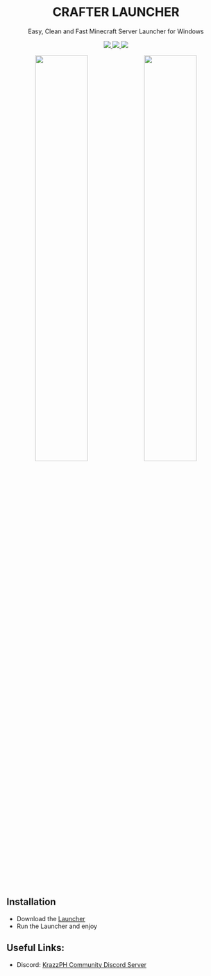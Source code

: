 <h1 align="center">
  CRAFTER LAUNCHER
</h1>
<p align="center">  
 Easy, Clean and Fast Minecraft Server Launcher for Windows
</p>
<p align="center">
  <a href="https://discord.gg/E5sHNCQGPe">
    <img src="https://img.shields.io/discord/1173195579736723496?color=brightgreen&logo=discord">
  </a>
  <a href="https://github.com/ChristianKern97/Fork/releases">
    <img src="https://img.shields.io/github/v/release/ChristianKern97/Fork?color=brightgreen&include_prereleases">
  </a>
  <a href="https://github.com/ChristianKern97/Fork/blob/master/LICENSE">
    <img src="https://img.shields.io/github/license/ChristianKern97/Fork?color=brightgreen">
  </a>
</p>
  
<p align="center">
  <img src="https://github.com/MavYT29/Crafter-Launcher/assets/84601328/7e7c51a6-357d-49f4-b027-e9b1f04d37f6" width="49%" />
  <img src="https://github.com/MavYT29/Crafter-Launcher/assets/84601328/4f60e3ee-2fa3-4c8d-946c-624927f71db1" width="49%" /> 

</p>
  



## Installation
- Download the [Launcher](https://api.fork.gg/download/launcher) 
- Run the Launcher and enjoy

## Useful Links:
- Discord: [KrazzPH Community Discord Server](https://discord.gg/E5sHNCQGPe)

